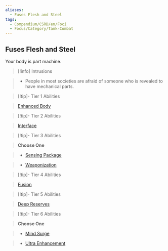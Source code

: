 ```yaml
---
aliases:
  - Fuses Flesh and Steel
tags:
  - Compendium/CSRD/en/Foci
  - Focus/Category/Tank-Combat
---
```

  
    
## Fuses Flesh and Steel    
Your body is part machine.    
  
>[!info] Intrusions    
>- People in most societies are afraid of someone who is revealed to have mechanical parts.    
  
  
>[!tip]- Tier 1 Abilities    
> [Enhanced Body](Enhanced-Body.md)    
  
  
>[!tip]- Tier 2 Abilities    
> [Interface](Interface.md)    
  
  
>[!tip]- Tier 3 Abilities    
> **Choose One**    
>- [Sensing Package](Sensing-Package.md)    
>- [Weaponization](Weaponization.md)    
  
  
>[!tip]- Tier 4 Abilities    
> [Fusion](Fusion.md)    
  
  
>[!tip]- Tier 5 Abilities    
> [Deep Reserves](Deep-Reserves.md)    
  
  
>[!tip]- Tier 6 Abilities    
> **Choose One**    
>- [Mind Surge](Mind-Surge.md)    
>- [Ultra Enhancement](Ultra-Enhancement.md)